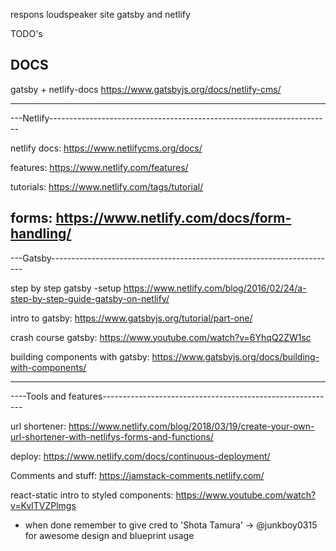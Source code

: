 respons loudspeaker site
gatsby and netlify

TODO's


DOCS
--------------------------------------------------------------------------------
gatsby + netlify-docs
https://www.gatsbyjs.org/docs/netlify-cms/

--------------------------------------------------------------------------------
---Netlify----------------------------------------------------------------------

netlify docs:
https://www.netlifycms.org/docs/

features:
https://www.netlify.com/features/

tutorials:
https://www.netlify.com/tags/tutorial/

forms:
https://www.netlify.com/docs/form-handling/
--------------------------------------------------------------------------------
---Gatsby-----------------------------------------------------------------------

step by step gatsby -setup
https://www.netlify.com/blog/2016/02/24/a-step-by-step-guide-gatsby-on-netlify/

intro to gatsby:
https://www.gatsbyjs.org/tutorial/part-one/

crash course gatsby:
https://www.youtube.com/watch?v=6YhqQ2ZW1sc

building components with gatsby:
https://www.gatsbyjs.org/docs/building-with-components/


--------------------------------------------------------------------------------
----Tools and features----------------------------------------------------------

url shortener:
https://www.netlify.com/blog/2018/03/19/create-your-own-url-shortener-with-netlifys-forms-and-functions/

deploy:
https://www.netlify.com/docs/continuous-deployment/

Comments and stuff:
https://jamstack-comments.netlify.com/

react-static intro to styled components:
https://www.youtube.com/watch?v=KvlTVZPlmgs


* when done remember to give cred to 'Shota Tamura' -> @junkboy0315 for awesome design and blueprint usage

